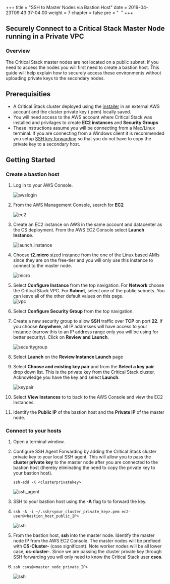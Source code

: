 +++
title = "SSH to Master Nodes via Bastion Host"
date = 2019-04-23T09:43:37-04:00
weight = 7
chapter = false
pre = "<i class='fas fa-toolbox'></i> &nbsp;"
+++

## Securely Connect to a Critical Stack Master Node running in a Private VPC


### Overview
The Critical Stack master nodes are not located on a public subnet.  If you need to access the nodes you will first need to create a bastion host.  This guide will help explain how to securely access these environments without uploading private keys to the secondary nodes.

## Prerequisities
- A Critical Stack cluster deployed using the [installer](https://install.criticalstack.com) in an external AWS account and the cluster private key (.pem) locally saved. 
-  You will need access to the AWS account where Critical Stack was installed and privilages to create **EC2 instances** and **Security Groups**
-  These instructions assume you will be connecting from a Mac/Linux terminal.  If you are connecting from a Windows client it is recommended you setup [SSH key forwarding](https://www.howtogeek.com/125364/how-to-ssh-hop-with-key-forwarding-from-windows/) so that you do not have to copy the private key to a secondary host.  

## Getting Started

### Create a bastion host   
1. Log in to your AWS Console.

	![awslogin](../../images/aws_login.png)	
	
1. From the AWS Management Console, search for **EC2**

	![ec2](../../images/ec2.png)

1. Create an EC2 instance on AWS in the same account and datacenter as the CS deployment. From the AWS EC2 Console select **Launch Instance**.

	![launch_instance](../../images/launch_instance.png)

1. Choose **t2.micro** sized instance from the one of the Linux based AMIs since they are on the free-tier and you will only use this instance to connect to the master node.
	
	![micro](../../images/micro.png)

1. Select **Configure Instance** from the top navigation.  For **Network** choose the Critical Stack VPC.  For **Subnet**, select one of the public subnets.  You can leave all of the other default values on this page.	
	![vpc](../../images/vpc.png)

1. Select **Configure Security Group** from the top navigation.

1. Create a new security group to allow **SSH** traffic over **TCP** on port **22**.  If you choose **Anywhere**, all IP addresses will have access to your instance (narrow this to an IP address range only you will be using for better security).  Click on **Review and Launch**. 

	![securitygroup](../../images/security_group.png)

1. Select **Launch** on the **Review Instance Launch** page

1. Select **Choose and existing key pair** and **<yourCSCluster>** from the **Select a key pair** drop down list.  This is the private key from the Critical Stack cluster.  Acknowledge you have the key and select **Launch**. 

	![keypair](../../images/key_pair.png)

1. Select **View Instances** to to back to the AWS Console and view the EC2 Instances.

1. Identify the **Public IP** of the bastion host and the **Private IP** of the master node.

### Connect to your hosts

1. Open a terminal window. 

1. Configure SSH Agent Forwarding by adding the Critical Stack cluster private key to your local SSH agent.  This will allow you to pass the **cluster private key** to the master node after you are connected to the bastion host (thereby eliminating the need to copy the private key to your bastion host).

    ```console
    ssh-add -K <clusterprivatekey>
	```
	
	![ssh_agent](../../images/ssh_agent.png)
1.  SSH to your bastion host using the **-A** flag to to forward the key.

1. `ssh -A -i ~/.ssh/<your_cluster_private_key>.pem ec2-user@<bastion_host_public_IP>`

	![ssh](../../images/ssh.png)

1.  From the bastion host, **ssh** into the master node.  Identify the master node IP from the AWS EC2 Console.  The master nodes will be prefixed with **CS-Cluster-** (case significant).  Note worker nodes will be all lower case, **cs-cluster-**.  Since we are passing the cluster private key through SSH forwarding you will only need to know the Critical Stack user **csos**.

1. `ssh csos@<master_node_private_IP>` 

	![ssh](../../images/ssh_csos.png)

